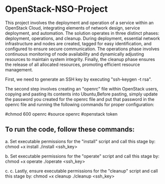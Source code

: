# OpenStack-NSO-Project

This project involves the deployment and operation of a service within an OpenStack Cloud, integrating elements of network design, service deployment, and automation. The solution operates in three distinct phases: deployment, operations, and cleanup. During deployment, essential network infrastructure and nodes are created, tagged for easy identification, and configured to ensure secure communication. The operations phase involves continuous monitoring of node availability and dynamically adjusting resources to maintain system integrity. Finally, the cleanup phase ensures the release of all allocated resources, promoting efficient resource management.

First, we need to generate an SSH key by executing  "ssh-keygen -t rsa".

The second step involves creating an "openrc" file within OpenStack users, copying and pasting its contents into Ubuntu,Before pasting, simply update the password you created for the openrc file and put that password in the openrc file and running the following commands for proper configuration: 

#chmod 600 openrc 
#source openrc
#openstack token

## To run the code, follow these commands:
a. Set executable permissions for the "install" script and call this stage by:
chmod +x install
./install <openrc> <tag> <ssh_key>

b. Set executable permissions for the "operate" script and call this stage by:
chmod +x operate
./operate <openrc> <tag> <ssh_key>

c. c. Lastly, ensure executable permissions for the "cleanup" script and call this stage by:
chmod +x cleanup
./cleanup <openrc> <tag> <ssh_key>
